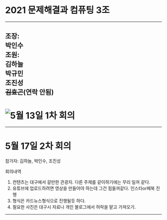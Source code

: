 # 2021 문제해결과 컴퓨팅 3조      
----------------------  
조장:  
박인수    
조원:  
김하늘        
박규민  
조진성  
~~김효곤~~(연락 안됨)  
------------------  
# ![5월 13일 1차 회의]()  

------------------------    
# 5월 17일 2차 회의  
참가자: 김하늘, 박인수, 조진성   

회의내역
1. 컨텐츠는 대구에서 갈만한 관광지. 다른 주제를 같이하기에는 무리 일꺼 같다.
2. 유튜브에 업로드하려면 영상을 만들어야 하는데 그건 힘들꺼같다. 인스타or페북 진행
3. 형식은 카드뉴스형식으로 진행될듯 하다.
4. 필요한 사진은 대구시 자료나 개인 블로그에서 허락을 맡고 가져오기.

-----------------    
